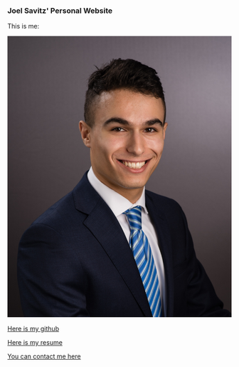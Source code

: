### Joel Savitz' Personal Website

This is me:

![oops the image link is broken!](./me.jpg)

[Here is my github](https://github.com/theyoyojo)

[Here is my resume](./resume.pdf)

[You can contact me here](joelsavitz@gmail.com)
